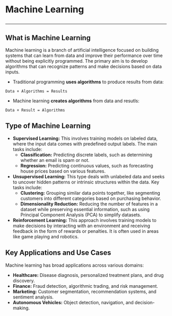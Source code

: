 # <p> Machine Learning</p>
---

## What is Machine Learning
Machine learning is a branch of artificial intelligence focused on building systems that can learn from data and improve their performance over time without being explicitly programmed. The primary aim is to develop algorithms that can recognize patterns and make decisions based on data inputs.

* Traditional programming **uses algorithms** to produce results from data:
```
Data + Algorithms = Results
```
* Machine learning **creates algorithms** from data and resutls:
```
Data + Result = Algorithms
```
## Type of Machine Learning
* **Supervised Learning:** This involves training models on labeled data, where the input data comes with predefined output labels. The main tasks include:
  * **Classification:** Predicting discrete labels, such as determining whether an email is spam or not.
  * **Regression:** Predicting continuous values, such as forecasting house prices based on various features.
* **Unsupervised Learning:** This type deals with unlabeled data and seeks to uncover hidden patterns or intrinsic structures within the data. Key tasks include:
  * **Clustering:** Grouping similar data points together, like segmenting customers into different categories based on purchasing behavior.
  * **Dimensionality Reduction:** Reducing the number of features in a dataset while preserving essential information, such as using Principal Component Analysis (PCA) to simplify datasets.
* **Reinforcement Learning:** This approach involves training models to make decisions by interacting with an environment and receiving feedback in the form of rewards or penalties. It is often used in areas like game playing and robotics.

## Key Applications and Use Cases
Machine learning has broad applications across various domains:
* **Healthcare:** Disease diagnosis, personalized treatment plans, and drug discovery.
* **Finance:** Fraud detection, algorithmic trading, and risk management.
* **Marketing:** Customer segmentation, recommendation systems, and sentiment analysis.
* **Autonomous Vehicles:** Object detection, navigation, and decision-making.
